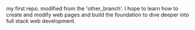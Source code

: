 my first repo. modified from the 'other_branch'.
I hope to learn how to create and modify web pages and build the foundation to dive deeper into full stack web development.
